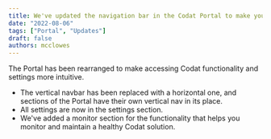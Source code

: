 ```yaml
---
title: We've updated the navigation bar in the Codat Portal to make your experience more intuitive.
date: "2022-08-06"
tags: ["Portal", "Updates"]
draft: false
authors: mcclowes
---
```


The Portal has been rearranged to make accessing Codat functionality and settings more intuitive.

<!--truncate-->

- The vertical navbar has been replaced with a horizontal one, and sections of the Portal have their own vertical nav in its place.
- All settings are now in the settings section.
- We've added a monitor section for the functionality that helps you monitor and maintain a healthy Codat solution.
